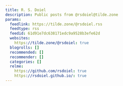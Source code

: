 ```yaml
---
title: R. S. Doiel
description: Public posts from @rsdoiel@tilde.zone
params:
  feedlink: https://tilde.zone/@rsdoiel.rss
  feedtype: rss
  feedid: 61d91e7dc638171edc9a9528b3efe62d
  websites:
    https://tilde.zone/@rsdoiel: true
  blogrolls: []
  recommended: []
  recommender: []
  categories: []
  relme:
    https://github.com/rsdoiel: true
    https://rsdoiel.github.io/: true
---
```

